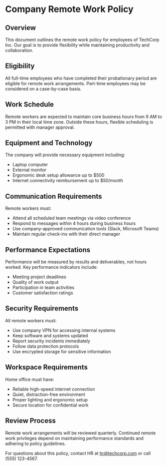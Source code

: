 # Company Remote Work Policy

## Overview
This document outlines the remote work policy for employees of TechCorp Inc. Our goal is to provide flexibility while maintaining productivity and collaboration.

## Eligibility
All full-time employees who have completed their probationary period are eligible for remote work arrangements. Part-time employees may be considered on a case-by-case basis.

## Work Schedule
Remote workers are expected to maintain core business hours from 9 AM to 3 PM in their local time zone. Outside these hours, flexible scheduling is permitted with manager approval.

## Equipment and Technology
The company will provide necessary equipment including:
- Laptop computer
- External monitor
- Ergonomic desk setup allowance up to $500
- Internet connectivity reimbursement up to $50/month

## Communication Requirements
Remote workers must:
- Attend all scheduled team meetings via video conference
- Respond to messages within 4 hours during business hours
- Use company-approved communication tools (Slack, Microsoft Teams)
- Maintain regular check-ins with their direct manager

## Performance Expectations
Performance will be measured by results and deliverables, not hours worked. Key performance indicators include:
- Meeting project deadlines
- Quality of work output
- Participation in team activities
- Customer satisfaction ratings

## Security Requirements
All remote workers must:
- Use company VPN for accessing internal systems
- Keep software and systems updated
- Report security incidents immediately
- Follow data protection protocols
- Use encrypted storage for sensitive information

## Workspace Requirements
Home office must have:
- Reliable high-speed internet connection
- Quiet, distraction-free environment
- Proper lighting and ergonomic setup
- Secure location for confidential work

## Review Process
Remote work arrangements will be reviewed quarterly. Continued remote work privileges depend on maintaining performance standards and adhering to policy guidelines.

For questions about this policy, contact HR at hr@techcorp.com or call (555) 123-4567.